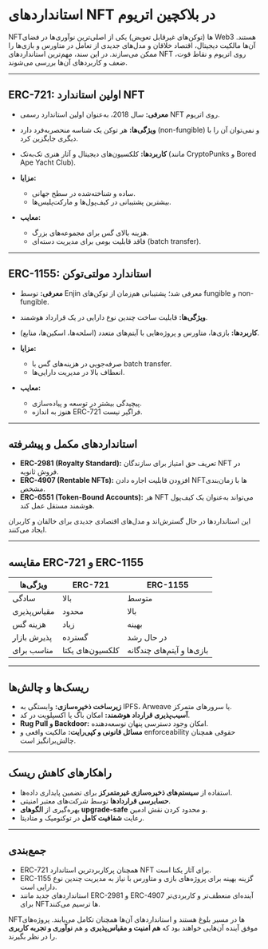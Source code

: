 # استانداردهای NFT در بلاکچین اتریوم

NFTها (توکن‌های غیرقابل تعویض) یکی از اصلی‌ترین نوآوری‌ها در فضای Web3 هستند. آن‌ها مالکیت دیجیتال، اقتصاد خلاقان و مدل‌های جدیدی از تعامل در متاورس و بازی‌ها را ممکن می‌سازند. در این سند، مهم‌ترین استانداردهای NFT روی اتریوم و نقاط قوت، ضعف و کاربردهای آن‌ها بررسی می‌شوند.

---

## ERC-721: اولین استاندارد NFT

* **معرفی:** سال 2018، به‌عنوان اولین استاندارد رسمی NFT روی اتریوم.
* **ویژگی‌ها:** هر توکن یک شناسه منحصربه‌فرد دارد (non-fungible) و نمی‌توان آن را با دیگری جایگزین کرد.
* **کاربردها:** کلکسیون‌های دیجیتال و آثار هنری تک‌به‌تک (مانند CryptoPunks و Bored Ape Yacht Club).
* **مزایا:**

  * ساده و شناخته‌شده در سطح جهانی.
  * بیشترین پشتیبانی در کیف‌پول‌ها و مارکت‌پلیس‌ها.
* **معایب:**

  * هزینه بالای گس برای مجموعه‌های بزرگ.
  * فاقد قابلیت بومی برای مدیریت دسته‌ای (batch transfer).

---

## ERC-1155: استاندارد مولتی‌توکن

* **معرفی:** توسط Enjin معرفی شد؛ پشتیبانی هم‌زمان از توکن‌های fungible و non-fungible.
* **ویژگی‌ها:** قابلیت ساخت چندین نوع دارایی در یک قرارداد هوشمند.
* **کاربردها:** بازی‌ها، متاورس و پروژه‌هایی با آیتم‌های متعدد (اسلحه‌ها، اسکین‌ها، منابع).
* **مزایا:**

  * صرفه‌جویی در هزینه‌های گس با batch transfer.
  * انعطاف بالا در مدیریت دارایی‌ها.
* **معایب:**

  * پیچیدگی بیشتر در توسعه و پیاده‌سازی.
  * هنوز به اندازه ERC-721 فراگیر نیست.

---

## استانداردهای مکمل و پیشرفته

* **ERC-2981 (Royalty Standard):** تعریف حق امتیاز برای سازندگان NFT در فروش ثانویه.
* **ERC-4907 (Rentable NFTs):** افزودن قابلیت اجاره دادن NFTها با زمان‌بندی مشخص.
* **ERC-6551 (Token-Bound Accounts):** هر NFT می‌تواند به‌عنوان یک کیف‌پول هوشمند مستقل عمل کند.

این استانداردها در حال گسترش‌اند و مدل‌های اقتصادی جدیدی برای خالقان و کاربران ایجاد می‌کنند.

---

## مقایسه ERC-721 و ERC-1155

| ویژگی‌ها    | ERC-721          | ERC-1155                   |
| ----------- | ---------------- | -------------------------- |
| سادگی       | بالا             | متوسط                      |
| مقیاس‌پذیری | محدود            | بالا                       |
| هزینه گس    | زیاد             | بهینه                      |
| پذیرش بازار | گسترده           | در حال رشد                 |
| مناسب برای  | کلکسیون‌های یکتا | بازی‌ها و آیتم‌های چندگانه |

---

## ریسک‌ها و چالش‌ها

* **زیرساخت ذخیره‌سازی:** وابستگی به IPFS، Arweave یا سرورهای متمرکز.
* **آسیب‌پذیری قرارداد هوشمند:** امکان باگ یا اکسپلویت در کد.
* **Rug Pull و Backdoor:** امکان وجود دسترسی پنهان توسعه‌دهنده.
* **مسائل قانونی و کپی‌رایت:** مالکیت واقعی و enforceability حقوقی همچنان چالش‌برانگیز است.

---

## راهکارهای کاهش ریسک

* استفاده از **سیستم‌های ذخیره‌سازی غیرمتمرکز** برای تضمین پایداری داده‌ها.
* **حسابرسی قراردادها** توسط شرکت‌های معتبر امنیتی.
* بهره‌گیری از **الگوهای upgrade-safe** و محدود کردن نقش ادمین.
* رعایت **شفافیت کامل** در توکنومیک و متادیتا.

---

## جمع‌بندی

* ERC-721 همچنان پرکاربردترین استاندارد NFT برای آثار یکتا است.
* ERC-1155 گزینه بهینه برای پروژه‌های بازی و متاورس با نیاز به مدیریت چندین نوع دارایی است.
* استانداردهای جدید مانند ERC-2981 و ERC-4907 آینده‌ای منعطف‌تر و کاربردی‌تر برای NFTها ترسیم می‌کنند.

NFTها در مسیر بلوغ هستند و استانداردهای آن‌ها همچنان تکامل می‌یابند. پروژه‌های موفق آینده آن‌هایی خواهند بود که **هم امنیت و مقیاس‌پذیری** و هم **نوآوری و تجربه کاربری** را در نظر بگیرند.
